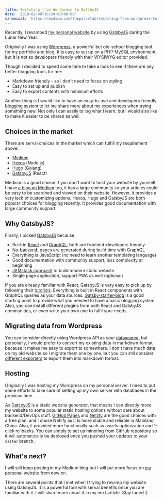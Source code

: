 ```yaml
---
title: Switching from Wordpress to GatsbyJS
date: '2019-02-09T16:00:00+08:00'
canonical: 'https://medium.com/thepolarlab/switching-from-wordpress-to-gatsbyjs-168d25a99cd3'
---
```


Recently, I revamped [my personal website](https://andrewmmc.com) by using [GatsbyJS](https://www.gatsbyjs.org) during the Lunar New Year. 

Originally I was using [Wordpress](https://wordpress.org), a powerful but old-school blogging tool for my portfolio and blog. It is easy to set up on a PHP-MySQL environment, but it is not so developers friendly with their WYSIWYG editor provided. 

Though I decided to spend some time to take a look to see if there are any better blogging tools for me:
* Markdown friendly - so I don't need to focus on styling
* Easy to set up and publish
* Easy to export contents with minimum efforts

Another thing is I would like to have an easy-to-use and developers friendly blogging system to let me share more about my experiences when trying something new. Not only I can easily to log what I learn, but I would also like to make it easier to be shared as well.

## Choices in the market

There are serval choices in the market which can fulfill my requirement above:
* [Medium](https://medium.com)
* [Hexos](https://hexo.io) (Node.js)
* [Hugo](https://gohugo.io) (Golang)
* [GatsbyJS](https://www.gatsbyjs.org) (React)

Medium is a good choice if you don't want to host your website by yourself. I have [a blog on Medium](https://medium.com/@andrewmmc) too, it has a large community so your articles could be easy to be searched and viewed on their website. However, it provides a very lack of customizing options. Hexos, Hugo and GatsbyJS are both popular choices for blogging recently. It provides good documentation with large community support. 

## Why GatsbyJS?

Finally, I picked [GatsbyJS](https://www.gatsbyjs.org) because:
* Built-in [React](https://reactjs.org) and [GraphQL](https://graphql.org), both are frontend-developers friendly
* [No-backend](http://nobackend.org), pages are generated during build time with GraphQL
* Everything is JavaScript (no need to learn another templating language)
* Good documentation with community support, less complexity at beginning
* [JAMstack approach](https://jamstack.org) to build modern static website
* Single page application, support PWA as well (optional)

If you are already familiar with React, GatsbyJS is very easy to pick up by following their [tutorials](https://www.gatsbyjs.org/tutorial). Everything is built in React components with GraphQL queries as your data sources. [Gatsby-starter-blog](https://www.gatsbyjs.org/starters/gatsbyjs/gatsby-starter-blog) is a good starting point to provide what you needed to have a basic blogging system. Also, you can install different plugins from both React and GatsbyJS communities, or even write your own one to fulfil your needs.

## Migrating data from Wordpress

You can consider directly using Wordpress API as your [datasource](https://www.gatsbyjs.org/packages/gatsby-source-wordpress), but personally, I would prefer to convert my existing data in markdown format because it makes me easy to export to somewhere. I don't have much data on my old website so I migrate them one by one, but you can still consider [different exporters](https://github.com/dreikanter/wp2md) to export them into markdown format.

## Hosting

Originally I was hosting my Wordpress on my personal server. I need to put some efforts to take care of setting up my own server with databases in the previous time. 

As [GatsbyJS](https://www.gatsbyjs.org) is a static website generator, that means I can directly move my website to some popular static hosting options without care about backend/DevOps stuff. [GitHub Pages](https://pages.github.com) and [Netlify](https://www.netlify.com) are the good choices with a free plan, and I chose Netlify as it is more stable and reliable in Mainland China. Also, it provided more functionally such as assets optimization and 1-click rollbacks. You can simply to set up minoring from GitHub repository so it will automatically be deployed once you pushed your updates to your `master` branch.

## What's next?

I will still keep posting in my Medium blog but I will put more focus on [my personal website](https://andrewmmc.com) from now on. 

There are several points that I met when I trying to revamp my website using GatsbyJS. It is a powerful tool with serval benefits once you are familiar with it. I will share more about it in my next article. Stay tuned :)

